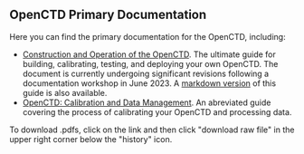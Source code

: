 ## OpenCTD Primary Documentation

Here you can find the primary documentation for the OpenCTD, including:

- [Construction and Operation of the OpenCTD](Documentation/Manual/OpenCTD_ConstructionOperation.pdf). The ultimate guide for building, calibrating, testing, and deploying your own OpenCTD. The document is currently undergoing significant revisions following a documentation workshop in June 2023. A [markdown version](Documentation/Manual/OpenCTD_ConstructionOperation.md) of this guide is also available. 
- [OpenCTD: Calibration and Data Management](Documentation/Manual/OpenCTD_CalibrationDataManagement.pdf). An abreviated guide covering the process of calibrating your OpenCTD and processing data. 

To download .pdfs, click on the link and then click "download raw file" in the upper right corner below the "history" icon. 
